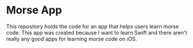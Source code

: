 # Morse App

This repository holds the code for an app that helps users learn morse code. This app was created because I want to learn Swift and there aren't really any good apps for learning morse code on iOS.